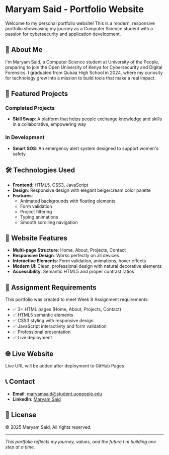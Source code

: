 # Maryam Said - Portfolio Website

Welcome to my personal portfolio website! This is a modern, responsive portfolio showcasing my journey as a Computer Science student with a passion for cybersecurity and application development.

## 🌟 About Me

I'm Maryam Said, a Computer Science student at University of the People, preparing to join the Open University of Kenya for Cybersecurity and Digital Forensics. I graduated from Qubaa High School in 2024, where my curiosity for technology grew into a mission to build tools that make a real impact.

## 🚀 Featured Projects

### Completed Projects
- **Skill Swap**: A platform that helps people exchange knowledge and skills in a collaborative, empowering way

### In Development
- **Smart SOS**: An emergency alert system designed to support women's safety

## 🛠️ Technologies Used

- **Frontend**: HTML5, CSS3, JavaScript
- **Design**: Responsive design with elegant beige/cream color palette
- **Features**: 
  - Animated backgrounds with floating elements
  - Form validation
  - Project filtering
  - Typing animations
  - Smooth scrolling navigation

## 📱 Website Features

- **Multi-page Structure**: Home, About, Projects, Contact
- **Responsive Design**: Works perfectly on all devices
- **Interactive Elements**: Form validation, animations, hover effects
- **Modern UI**: Clean, professional design with natural decorative elements
- **Accessibility**: Semantic HTML5 and proper contrast ratios

## 🎯 Assignment Requirements

This portfolio was created to meet Week 8 Assignment requirements:
- ✅ 3+ HTML pages (Home, About, Projects, Contact)
- ✅ HTML5 semantic elements
- ✅ CSS3 styling with responsive design
- ✅ JavaScript interactivity and form validation
- ✅ Professional presentation
- ✅ Live deployment

## 🌐 Live Website

Live URL will be added after deployment to GitHub Pages

## 📞 Contact

- **Email**: maryamsaid@student.uopeople.edu
- **LinkedIn**: [Maryam Said](https://www.linkedin.com/in/maryam-said-545272351)

## 📄 License

© 2025 Maryam Said. All rights reserved.

---

*This portfolio reflects my journey, values, and the future I'm building one step at a time.*